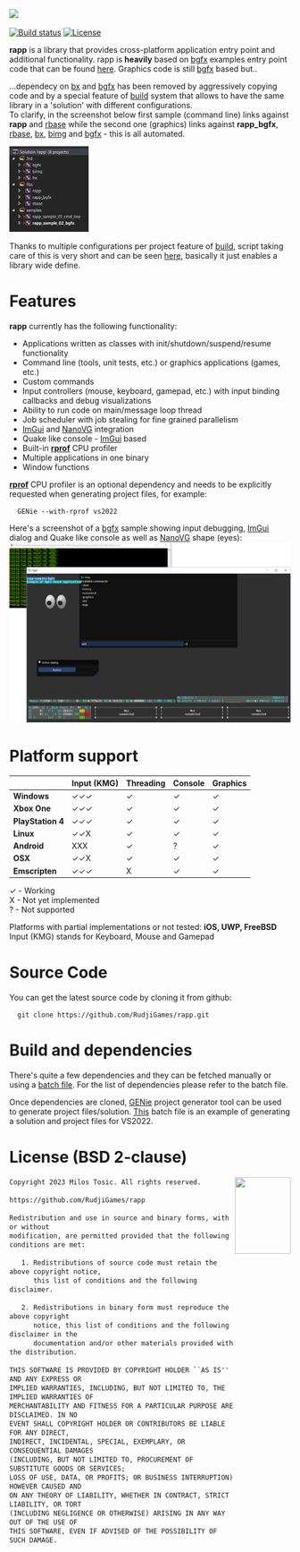 <img height="81" src="https://rudji.com/rudji_games_logo_bright.svg"/>

[![Build status](https://ci.appveyor.com/api/projects/status/5ai0w0mu6ay2wcme?svg=true)](https://ci.appveyor.com/project/milostosic/rapp-6qu5f)
[![License](https://img.shields.io/badge/license-BSD--2%20clause-blue.svg)](https://github.com/RudjiGames/rapp/blob/master/LICENSE)

**rapp** is a library that provides cross-platform application entry point and additional functionality.
rapp is **heavily** based on [bgfx](https://github.com/bkaradzic/bgfx) examples entry point code that can be found [here](https://github.com/bkaradzic/bgfx/tree/master/examples/common/entry). Graphics code is still [bgfx](https://github.com/bkaradzic/bgfx) based but..  

...dependecy on [bx](https://github.com/bkaradzic/bx) and [bgfx](https://github.com/bkaradzic/bgfx) has been removed by aggressively copying code and by a special feature of [build](https://github.com/RudjiGames/build) system that allows to have the same library in a 'solution' with different configurations.  
To clarify, in the screenshot below first sample (command line) links against **rapp** and [rbase](https://github.com/RudjiGames/rbase) while the second one (graphics) links against **rapp_bgfx**, [rbase](https://github.com/RudjiGames/rbase), [bx](https://github.com/bkaradzic/bx), [bimg](https://github.com/bkaradzic/bimg) and [bgfx](https://github.com/bkaradzic/bgfx) - this is all automated.   

<img src="https://github.com/RudjiGames/rapp/blob/master/img/rapp_configs.png" width=142 height=153>

Thanks to multiple configurations per project feature of [build](https://github.com/RudjiGames/build), script taking care of this is very short and can be seen [here](https://github.com/RudjiGames/rapp/blob/master/genie/rapp.lua), basically it just enables a library wide define.

Features
======

**rapp** currently has the following functionality:
* Applications written as classes with init/shutdown/suspend/resume functionality
* Command line (tools, unit tests, etc.) or graphics applications (games, etc.)
* Custom commands
* Input controllers (mouse, keyboard, gamepad, etc.) with input binding callbacks and debug visualizations
* Ability to run code on main/message loop thread
* Job scheduler with job stealing for fine grained parallelism
* [ImGui](https://github.com/ocornut/imgui) and [NanoVG](https://github.com/memononen/nanovg) integration
* Quake like console - [ImGui](https://github.com/ocornut/imgui) based
* Built-in [**rprof**](https://github.com/RudjiGames/rprof) CPU profiler
* Multiple applications in one binary
* Window functions

[**rprof**](https://github.com/RudjiGames/rprof) CPU profiler is an optional dependency and needs to be explicitly requested when generating project files, for example:

      GENie --with-rprof vs2022

Here's a screenshot of a [bgfx](https://github.com/bkaradzic/bgfx) sample showing input debugging, [ImGui](https://github.com/ocornut/imgui) dialog and Quake like console as well as [NanoVG](https://github.com/memononen/nanovg) shape (eyes):  
<img src="https://github.com/RudjiGames/rapp/blob/master/img/input_debug.png">

Platform support
======

|                  | Input (KMG) | Threading | Console | Graphics |
|------------------|-------------|-----------|---------|----------|
| **Windows**      | ✓✓✓        |  ✓        | ✓      |    ✓     |
| **Xbox One**     | ✓✓✓        |  ✓        | ✓      |    ✓     |
| **PlayStation 4**| ✓✓✓        |  ✓        | ✓      |    ✓     |
| **Linux**        | ✓✓X         |  ✓        | ✓      |    ✓     |
| **Android**      | XXX         |  ✓        | ?      |    ✓     |
| **OSX**          | ✓✓X         |  ✓        | ✓      |    ✓     |
| **Emscripten**   | ✓✓✓         |  X        | ✓      |    ✓     |

✓ - Working  
X - Not yet implemented  
? - Not supported  

Platforms with partial implementations or not tested: **iOS, UWP, FreeBSD**  
Input (KMG) stands for Keyboard, Mouse and Gamepad  

Source Code
======

You can get the latest source code by cloning it from github:

      git clone https://github.com/RudjiGames/rapp.git 
	  
Build and dependencies
======

There's quite a few dependencies and they can be fetched manually or using a [batch file](https://github.com/RudjiGames/rapp/blob/master/scripts/fetch_dependencies.bat).
For the list of dependencies please refer to the batch file.

Once dependencies are cloned, [GENie](https://github.com/bkaradzic/genie) project generator tool can be used to generate project files/solution. [This](https://github.com/RudjiGames/rapp/blob/master/scripts/generate_project.bat) batch file is an example of generating a solution and project files for VS2022.

License (BSD 2-clause)
======

<a href="http://opensource.org/licenses/BSD-2-Clause" target="_blank">
<img align="right" src="https://opensource.org/wp-content/uploads/2022/10/osi-badge-dark.svg" width="100" height="137">
</a>

	Copyright 2023 Milos Tosic. All rights reserved.
	
	https://github.com/RudjiGames/rapp
	
	Redistribution and use in source and binary forms, with or without
	modification, are permitted provided that the following conditions are met:
	
	   1. Redistributions of source code must retain the above copyright notice,
	      this list of conditions and the following disclaimer.
	
	   2. Redistributions in binary form must reproduce the above copyright
	      notice, this list of conditions and the following disclaimer in the
	      documentation and/or other materials provided with the distribution.
	
	THIS SOFTWARE IS PROVIDED BY COPYRIGHT HOLDER ``AS IS'' AND ANY EXPRESS OR
	IMPLIED WARRANTIES, INCLUDING, BUT NOT LIMITED TO, THE IMPLIED WARRANTIES OF
	MERCHANTABILITY AND FITNESS FOR A PARTICULAR PURPOSE ARE DISCLAIMED. IN NO
	EVENT SHALL COPYRIGHT HOLDER OR CONTRIBUTORS BE LIABLE FOR ANY DIRECT,
	INDIRECT, INCIDENTAL, SPECIAL, EXEMPLARY, OR CONSEQUENTIAL DAMAGES
	(INCLUDING, BUT NOT LIMITED TO, PROCUREMENT OF SUBSTITUTE GOODS OR SERVICES;
	LOSS OF USE, DATA, OR PROFITS; OR BUSINESS INTERRUPTION) HOWEVER CAUSED AND
	ON ANY THEORY OF LIABILITY, WHETHER IN CONTRACT, STRICT LIABILITY, OR TORT
	(INCLUDING NEGLIGENCE OR OTHERWISE) ARISING IN ANY WAY OUT OF THE USE OF
	THIS SOFTWARE, EVEN IF ADVISED OF THE POSSIBILITY OF SUCH DAMAGE. 
